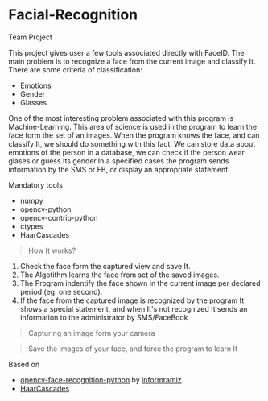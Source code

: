 # Facial-Recognition
Team Project

This project gives user a few tools associated directly with FaceID. The main problem is to recognize a face from the current image and classify It. There are some criteria of classification:
- Emotions
- Gender
- Glasses

One of the most interesting problem associated with this program is Machine-Learning. This area of science is used in the program to learn the face form the set of an images. When the program knows the face, and can classify It, we should do something with this fact. We can store data about emotions of the person in a database, we can check if the person wear glases or guess Its gender.In a specified cases the program sends information by the SMS or FB, or display an appropriate statement. 

Mandatory tools
- numpy
- opencv-python
- opencv-contrib-python
- ctypes
- HaarCascades

>How It works?
1. Check the face form the captured view and save It.
2. The Algotithm learns the face from set of the saved images.
3. The Program indentify the face shown in the current image per declared period (eg. one second).
4. If the face from the captured image is recognized by the program It shows a special statement, and when It's not recognized It sends an information to the administrator by SMS/FaceBook 
>Capturing an image form your camera

>Save the images of your face, and force the program to learn It

Based on

- [opencv-face-recognition-python](https://github.com/informramiz/opencv-face-recognition-python) by
[informramiz](https://github.com/informramiz) 
- [HaarCascades](https://github.com/sightmachine/SimpleCV/tree/master/SimpleCV/Features/HaarCascades)
